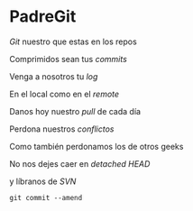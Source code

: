 # PadreGit

*Git* nuestro que estas en los repos 

Comprimidos sean tus *commits* 

Venga a nosotros tu *log*

En el local como en el *remote* 

Danos hoy nuestro *pull* de cada día 

Perdona nuestros *conflictos* 

Como también perdonamos los de otros geeks  

No nos dejes caer en *detached HEAD* 

y líbranos de *SVN*

`git commit --amend`

